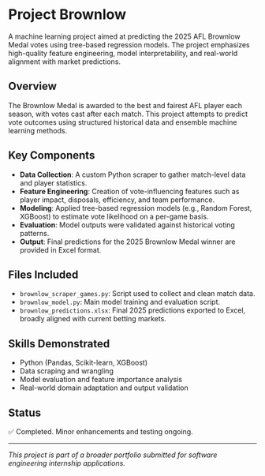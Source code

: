# Project Brownlow

A machine learning project aimed at predicting the 2025 AFL Brownlow Medal votes using tree-based regression models. The project emphasizes high-quality feature engineering, model interpretability, and real-world alignment with market predictions.

## Overview

The Brownlow Medal is awarded to the best and fairest AFL player each season, with votes cast after each match. This project attempts to predict vote outcomes using structured historical data and ensemble machine learning methods.

## Key Components

- **Data Collection**: A custom Python scraper to gather match-level data and player statistics.
- **Feature Engineering**: Creation of vote-influencing features such as player impact, disposals, efficiency, and team performance.
- **Modeling**: Applied tree-based regression models (e.g., Random Forest, XGBoost) to estimate vote likelihood on a per-game basis.
- **Evaluation**: Model outputs were validated against historical voting patterns.
- **Output**: Final predictions for the 2025 Brownlow Medal winner are provided in Excel format.

## Files Included

- `brownlow_scraper_games.py`: Script used to collect and clean match data.
- `brownlow_model.py`: Main model training and evaluation script.
- `brownlow_predictions.xlsx`: Final 2025 predictions exported to Excel, broadly aligned with current betting markets.

## Skills Demonstrated

- Python (Pandas, Scikit-learn, XGBoost)
- Data scraping and wrangling
- Model evaluation and feature importance analysis
- Real-world domain adaptation and output validation

## Status

✅ Completed. Minor enhancements and testing ongoing.

---

*This project is part of a broader portfolio submitted for software engineering internship applications.*
